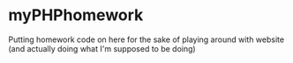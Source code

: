 # myPHPhomework
Putting homework code on here for the sake of playing around with website (and actually doing what I'm supposed to be doing)
